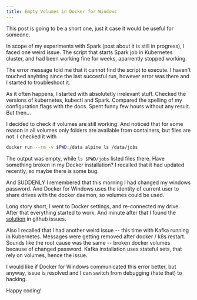 ```yaml
---
title: Empty Volumes in Docker for Windows  
---
```


This post is going to be a short one, just it case it would be useful for someone.

In scope of my experiments with Spark (post about it is still in progress), I faced one weird issue.
The script that starts Spark job in Kubernetes cluster, and had been working fine for weeks, aparrently
stopped working.

The error message told me that it cannot find the script to execute. I haven't touched anyhting since the
last succesful run, however error was there and I started to troubleshoot it.

As it often happens, I started with absolutetly irrelevant stuff. Checked the versions of kubernetes, kubectl
and Spark. Compared the spelling of my configuration flags with the docs. Spent funny few hours without any
result. But then...

I decided to check if volumes are still working. And noticed that for some reason in all volumes only
folders are available from containers, but files are not. I checked it with

```bash
docker run --rm -v $PWD:/data alpine ls /data/jobs
```

The output was empty, while `ls $PWD/jobs` listed files there. Have something broken in my Docker installation? I
recalled that it had updated recently, so maybe there is some bug.

And SUDDENLY I remembered that this morning I had changed my windows password. And Docker for Windows uses
the identity of current user to share drives with the docker daemon, so volumes could be used.

Long story short, I went to Docker settings, and re-connected my drive. After that everything started to work.
And minute after that I found the [solution](https://github.com/docker/for-win/issues/25#issuecomment-433072448)
in github issues.

Also I recalled that I had another weird issue -- this time with Kafka running in Kubernetes. Messages were getting
removed after docker / k8s restart. Sounds like the root cause was the same -- broken docker volumes because
of changed password. Kafka installation uses stateful sets, that rely on volumes, hence the issue.

I would like if Docker for Windows communicated this error better, but anyway, issue is resolved and I can
switch from debugging (hate that) to hacking.

Happy coding! 
